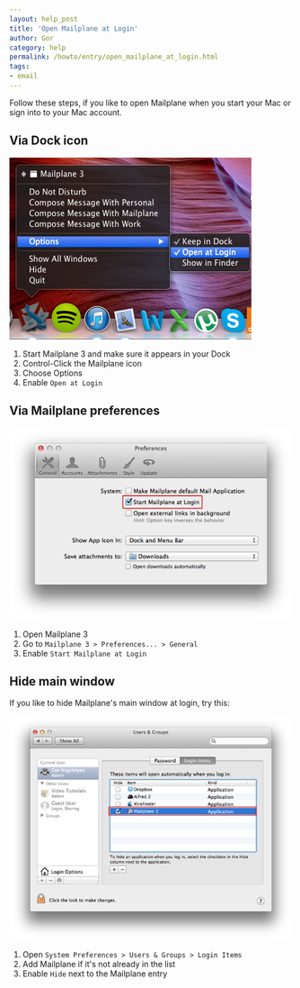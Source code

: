 ```yaml
---
layout: help_post
title: 'Open Mailplane at Login'
author: Gor
category: help
permalink: /howto/entry/open_mailplane_at_login.html
tags:
- email
---
```


Follow these steps, if you like to open Mailplane when you start your Mac or sign into to your Mac account.

## Via Dock icon

![screen1](/assets/howto/2013-09-07-open_mailplane_at_login/screen1.png)

1. Start Mailplane 3 and make sure it appears in your Dock
2. Control-Click the Mailplane icon
3. Choose Options
4. Enable `Open at Login`

## Via Mailplane preferences

![screen2](/assets/howto/2013-09-07-open_mailplane_at_login/screen2.png)

1. Open Mailplane 3
2. Go to `Mailplane 3 > Preferences... > General`
3. Enable `Start Mailplane at Login`

## Hide main window

If you like to hide Mailplane's main window at login, try this:

![screen3](/assets/howto/2013-09-07-open_mailplane_at_login/screen3.png)

1. Open `System Preferences > Users & Groups > Login Items`
2. Add Mailplane if it's not already in the list
3. Enable `Hide` next to the Mailplane entry